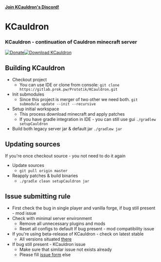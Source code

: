 **[Join KCauldron's Discord!](https://discord.gg/0nuu0DLm3WJq1Z23)**
# KCauldron
### KCauldron - continuation of Cauldron minecraft server
[![Donate][donate_img]][donate_url][![Download KCauldron][download_img]][download_url]

## Building KCauldron
* Checkout project
  * You can use IDE or clone from console:
  `git clone https://gitlab.prok.pw/Prototik/KCauldron.git`
* Init submodules
  * Since this project is merger of two other we need both.
  `git submodule update --init --recursive`
* Setup initial workspace
  * This process download minecraft and apply patches
  * If you have gradle integration in IDE - you can still use gui
  `./gradlew setupCauldron`
* Build both legacy server jar & default jar
  `./gradlew jar`

## Updating sources
If you're once checkout source - you not need to do it again
* Update sources
  * `git pull origin master`
* Reapply patches & build binaries
  * `./gradle clean setupCauldron jar`


## Issue submitting rule
* First check the bug in single player and vanilla forge, if bug still present - mod issue
* Check with minimal server environment
  * Remove all unnecessary plugins and mods
  * Reset all configs to default
  If bug present - mod compatibility issue
* If you're using beta-release of KCauldron - check on latest stable
  * All versions situated [there](https://repo.prok.pw/pw/prok/KCauldron/?C=M&O=D)
* If bug still present - KCauldron issue
  * Make sure that similar issue not exists already
  * Please fill [issue form](https://gitlab.prok.pw/Prototik/KCauldron/issues/new) else

[donate_url]: https://prok.pw/donate.html
[donate_img]: https://prok.pw/donate.png
[download_url]: https://prok.pw/downloads.html#pw.prok:KCauldron
[download_img]: https://prok.pw/download.png